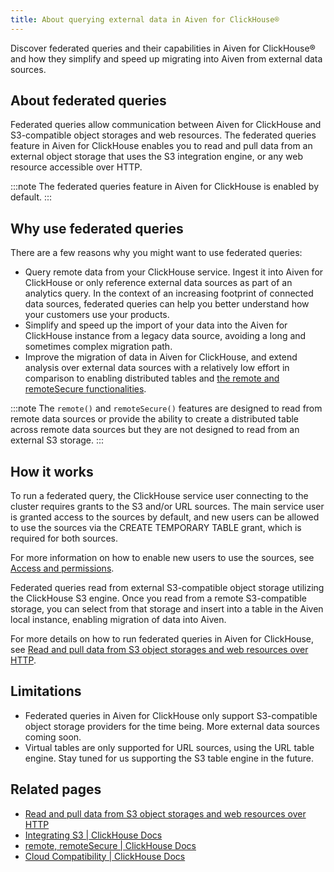 ```yaml
---
title: About querying external data in Aiven for ClickHouse®
---
```


Discover federated queries and their capabilities in Aiven for ClickHouse® and how they simplify and speed up migrating into Aiven from external data sources.

## About federated queries

Federated queries allow communication between Aiven for ClickHouse and
S3-compatible object storages and web resources. The federated queries
feature in Aiven for ClickHouse enables you to read and pull data from
an external object storage that uses the S3 integration engine, or any
web resource accessible over HTTP.

:::note
The federated queries feature in Aiven for ClickHouse is enabled by
default.
:::

## Why use federated queries

There are a few reasons why you might want to use federated queries:

-   Query remote data from your ClickHouse service. Ingest it into Aiven
    for ClickHouse or only reference external data sources as part of an
    analytics query. In the context of an increasing footprint of
    connected data sources, federated queries can help you better
    understand how your customers use your products.
-   Simplify and speed up the import of your data into the Aiven for
    ClickHouse instance from a legacy data source, avoiding a long and
    sometimes complex migration path.
-   Improve the migration of data in Aiven for ClickHouse, and extend
    analysis over external data sources with a relatively low effort in
    comparison to enabling distributed tables and [the remote and
    remoteSecure
    functionalities](https://clickhouse.com/docs/en/sql-reference/table-functions/remote).

:::note
The `remote()` and `remoteSecure()` features are designed to read from
remote data sources or provide the ability to create a distributed table
across remote data sources but they are not designed to read from an
external S3 storage.
:::

## How it works

To run a federated query, the ClickHouse service user connecting to the
cluster requires grants to the S3 and/or URL sources. The main service
user is granted access to the sources by default, and new users can be
allowed to use the sources via the CREATE TEMPORARY TABLE grant, which
is required for both sources.

For more information on how to enable new users to use the sources,
see [Access and permissions](/docs/products/clickhouse/howto/run-federated-queries#access-permissions).

Federated queries read from external S3-compatible object storage
utilizing the ClickHouse S3 engine. Once you read from a remote
S3-compatible storage, you can select from that storage and insert into
a table in the Aiven local instance, enabling migration of data into
Aiven.

For more details on how to run federated queries in Aiven for ClickHouse,
see
[Read and pull data from S3 object storages and web resources over HTTP](/docs/products/clickhouse/howto/run-federated-queries).

## Limitations

-   Federated queries in Aiven for ClickHouse only support S3-compatible
    object storage providers for the time being. More external data
    sources coming soon.
-   Virtual tables are only supported for URL sources, using the URL
    table engine. Stay tuned for us supporting the S3 table engine in
    the future.

## Related pages

-   [Read and pull data from S3 object storages and web resources over HTTP](/docs/products/clickhouse/howto/run-federated-queries)
-   [Integrating S3 | ClickHouse Docs](https://clickhouse.com/docs/en/integrations/s3)
-   [remote, remoteSecure | ClickHouse Docs](https://clickhouse.com/docs/en/sql-reference/table-functions/remote)
-   [Cloud Compatibility | ClickHouse Docs](https://clickhouse.com/docs/en/whats-new/cloud-compatibility#federated-queries)
